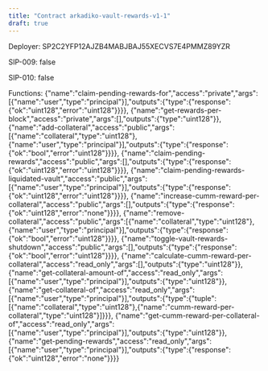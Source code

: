```yaml
---
title: "Contract arkadiko-vault-rewards-v1-1"
draft: true
---
```

Deployer: SP2C2YFP12AJZB4MABJBAJ55XECVS7E4PMMZ89YZR

SIP-009: false

SIP-010: false

Functions:
{"name":"claim-pending-rewards-for","access":"private","args":[{"name":"user","type":"principal"}],"outputs":{"type":{"response":{"ok":"uint128","error":"uint128"}}}}, {"name":"get-rewards-per-block","access":"private","args":[],"outputs":{"type":"uint128"}}, {"name":"add-collateral","access":"public","args":[{"name":"collateral","type":"uint128"},{"name":"user","type":"principal"}],"outputs":{"type":{"response":{"ok":"bool","error":"uint128"}}}}, {"name":"claim-pending-rewards","access":"public","args":[],"outputs":{"type":{"response":{"ok":"uint128","error":"uint128"}}}}, {"name":"claim-pending-rewards-liquidated-vault","access":"public","args":[{"name":"user","type":"principal"}],"outputs":{"type":{"response":{"ok":"uint128","error":"uint128"}}}}, {"name":"increase-cumm-reward-per-collateral","access":"public","args":[],"outputs":{"type":{"response":{"ok":"uint128","error":"none"}}}}, {"name":"remove-collateral","access":"public","args":[{"name":"collateral","type":"uint128"},{"name":"user","type":"principal"}],"outputs":{"type":{"response":{"ok":"bool","error":"uint128"}}}}, {"name":"toggle-vault-rewards-shutdown","access":"public","args":[],"outputs":{"type":{"response":{"ok":"bool","error":"uint128"}}}}, {"name":"calculate-cumm-reward-per-collateral","access":"read_only","args":[],"outputs":{"type":"uint128"}}, {"name":"get-collateral-amount-of","access":"read_only","args":[{"name":"user","type":"principal"}],"outputs":{"type":"uint128"}}, {"name":"get-collateral-of","access":"read_only","args":[{"name":"user","type":"principal"}],"outputs":{"type":{"tuple":[{"name":"collateral","type":"uint128"},{"name":"cumm-reward-per-collateral","type":"uint128"}]}}}, {"name":"get-cumm-reward-per-collateral-of","access":"read_only","args":[{"name":"user","type":"principal"}],"outputs":{"type":"uint128"}}, {"name":"get-pending-rewards","access":"read_only","args":[{"name":"user","type":"principal"}],"outputs":{"type":{"response":{"ok":"uint128","error":"none"}}}}
